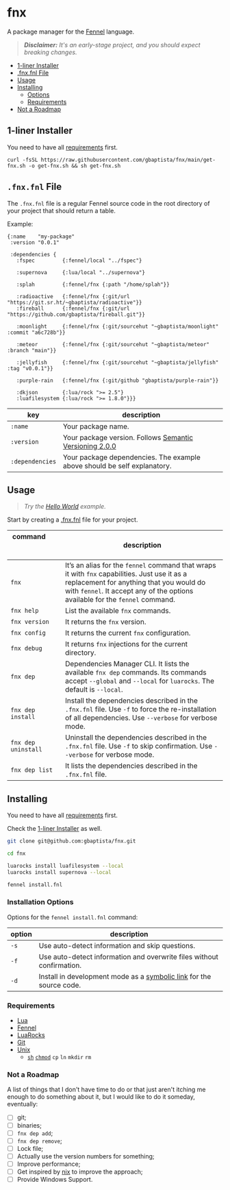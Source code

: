 # fnx

A package manager for the [Fennel](https://fennel-lang.org/) language.

> _**Disclaimer:** It's an early-stage project, and you should expect breaking changes._

- [1-liner Installer](#1-liner-installer)
- [.fnx.fnl File](#fnxfnl-file)
- [Usage](#usage)
- [Installing](#installing)
  - [Options](#installation-options)
  - [Requirements](#requirements)
- [Not a Roadmap](#not-a-roadmap)

## 1-liner Installer

You need to have all [requirements](#requirements) first.

```
curl -fsSL https://raw.githubusercontent.com/gbaptista/fnx/main/get-fnx.sh -o get-fnx.sh && sh get-fnx.sh
```

## `.fnx.fnl` File

The `.fnx.fnl` file is a regular Fennel source code in the root directory of your project that should return a table.

Example:

```fennel
{:name    "my-package"
 :version "0.0.1"

 :dependencies {
   :fspec         {:fennel/local "../fspec"}

   :supernova     {:lua/local "../supernova"}

   :splah         {:fennel/fnx {:path "/home/splah"}}

   :radioactive   {:fennel/fnx {:git/url "https://git.sr.ht/~gbaptista/radioactive"}}
   :fireball      {:fennel/fnx {:git/url "https://github.com/gbaptista/fireball.git"}}

   :moonlight     {:fennel/fnx {:git/sourcehut "~gbaptista/moonlight" :commit "a6c728b"}}

   :meteor        {:fennel/fnx {:git/sourcehut "~gbaptista/meteor" :branch "main"}}

   :jellyfish     {:fennel/fnx {:git/sourcehut "~gbaptista/jellyfish" :tag "v0.0.1"}}

   :purple-rain   {:fennel/fnx {:git/github "gbaptista/purple-rain"}}

   :dkjson        {:lua/rock ">= 2.5"}
   :luafilesystem {:lua/rock ">= 1.8.0"}}}
```

| key | description |
|-----|-------------|
| `:name` | Your package name. |
| `:version` | Your package version. Follows [Semantic Versioning 2.0.0](https://semver.org/) |
| `:dependencies` | Your package dependencies. The example above should be self explanatory. |

## Usage

> _Try the [Hello World](https://github.com/gbaptista/fnx-hello-world) example._

Start by creating a [.fnx.fnl](#fnxfnl-file) file for your project.

| command &nbsp; &nbsp; &nbsp; &nbsp; &nbsp; &nbsp; &nbsp; &nbsp; &nbsp; &nbsp; &nbsp;  &nbsp;&nbsp; &nbsp;&nbsp;&nbsp; &nbsp; &nbsp;  &nbsp; &nbsp; &nbsp; &nbsp; &nbsp; &nbsp; | description |
|---------|-------------|
| `fnx` | It’s an alias for the `fennel` command that wraps it with `fnx` capabilities. Just use it as a replacement for anything that you would do with `fennel`. It accept any of the options available for the `fennel` command. |
| `fnx help` | List the available `fnx` commands. |
| `fnx version` | It returns the `fnx` version. |
| `fnx config` | It returns the current `fnx` configuration. |
| `fnx debug` | It returns `fnx` injections for the current directory. |
| `fnx dep` | Dependencies Manager CLI. It lists the available `fnx dep` commands. Its commands accept `--global` and `--local` for `luarocks`. The default is `--local`. |
| `fnx dep install` | Install the dependencies described in the `.fnx.fnl` file. Use `-f` to force the re-installation of all dependencies. Use `--verbose` for verbose mode. |
| `fnx dep uninstall` | Uninstall the dependencies described in the `.fnx.fnl` file. Use `-f` to skip confirmation. Use `--verbose` for verbose mode. |
| `fnx dep list` | It lists the dependencies described in the `.fnx.fnl` file. |

## Installing

You need to have all [requirements](#requirements) first.

Check the [1-liner Installer](#1-liner-installer) as well.

```sh
git clone git@github.com:gbaptista/fnx.git

cd fnx

luarocks install luafilesystem --local
luarocks install supernova --local

fennel install.fnl
```

### Installation Options

Options for the `fennel install.fnl` command:

| option | description |
|--------|-------------|
| `-s` | Use auto-detect information and skip questions. |
| `-f` | Use auto-detect information and overwrite files without confirmation. |
| `-d` | Install in development mode as a [symbolic link](https://en.wikipedia.org/wiki/Symbolic_link) for the source code. |

### Requirements

- [Lua](https://www.lua.org/download.html)
- [Fennel](https://fennel-lang.org/setup#downloading-fennel)
- [LuaRocks](https://github.com/luarocks/luarocks/wiki/Download)
- [Git](https://git-scm.com/)
- [Unix](https://en.wikipedia.org/wiki/Unix)
  - [`sh`](https://en.wikipedia.org/wiki/Bourne_shell) [`chmod`](https://en.wikipedia.org/wiki/Chmod) `cp` `ln` `mkdir` `rm`

### Not a Roadmap

A list of things that I don't have time to do or that just aren't itching me enough to do something about it, but I would like to do it someday, eventually:

- [ ] git;
- [ ] binaries;
- [ ] `fnx dep add`;
- [ ] `fnx dep remove`;
- [ ] Lock file;
- [ ] Actually use the version numbers for something;
- [ ] Improve performance;
- [ ] Get inspired by [nix](https://nixos.org) to improve the approach;
- [ ] Provide Windows Support.
